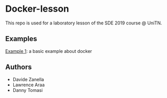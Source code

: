 # Docker-lesson

This repo is used for a laboratory lesson of the SDE 2019 course @ UniTN.


## Examples
[Example 1](Example_1/Example1.md): a basic example about docker


## Authors
* Davide Zanella
* Lawrence Araa
* Danny Tomasi
